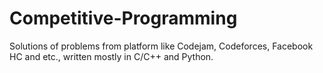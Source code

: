 # Competitive-Programming
Solutions of problems from platform like Codejam, Codeforces, Facebook HC and etc., written mostly in C/C++ and Python.
